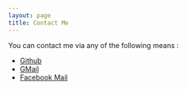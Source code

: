 ```yaml
---
layout: page
title: Contact Me
---		
```

You can contact me via any of the following means :

* [Github](http://github.com/captn3m0)
* [GMail](mailto:capt.n3m0@gmail.com)
* [Facebook Mail](mailto:capt.n3m0@facebook.com)
